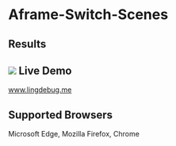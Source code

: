 # Aframe-Switch-Scenes
Results
--------
<a href="https://imgflip.com/gif/1xl5kl"><img src="https://imgflip.com/gif/1xl5kl.gif"></a>
Live Demo
----
www.lingdebug.me

Supported Browsers
------------------
Microsoft Edge, Mozilla Firefox, Chrome

